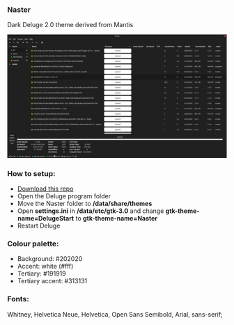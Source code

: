 ### Naster
Dark Deluge 2.0 theme derived from Mantis


![Naster / Deluge theme](https://github.com/xjxckk/Naster/blob/main/preview.png)


### How to setup:
* [Download this repo](https://github.com/xjxckk/Naster/archive/master.zip)
* Open the Deluge program folder
* Move the Naster folder to **/data/share/themes**
* Open **settings.ini** in **/data/etc/gtk-3.0** and change **gtk-theme-name=DelugeStart** to **gtk-theme-name=Naster**
* Restart Deluge


### Colour palette:
* Background: #202020
* Accent: white (#fff)
* Tertiary: #191919
* Tertiary accent: #313131


### Fonts:
Whitney, Helvetica Neue, Helvetica, Open Sans Semibold, Arial, sans-serif;
